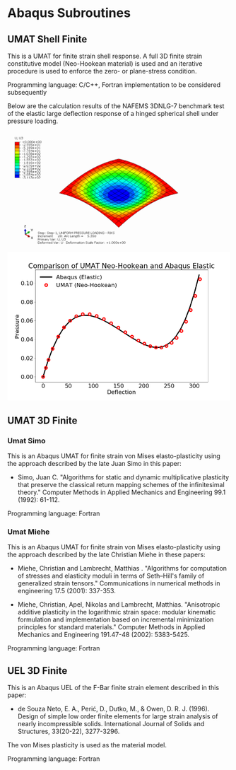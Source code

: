# Abaqus Subroutines

## UMAT Shell Finite

This is a UMAT for finite strain shell response. A full 3D finite strain constitutive model (Neo-Hookean material) is used and an iterative procedure is used to enforce the zero- or plane-stress condition. 

Programming language: C/C++, Fortran implementation to be considered subsequently

Below are the calculation results of the NAFEMS 3DNLG-7 benchmark test of the elastic large deflection response of a hinged spherical shell under pressure loading.

![](./figures/flattened_n3g7xe4x_umat_orient2_Step1_U3.png)

![](./figures/Comparison_UMAT_Abq.png)

## UMAT 3D Finite

### Umat Simo

This is an Abaqus UMAT for finite strain von Mises elasto-plasticity using the approach described by the late Juan Simo in this paper:

* Simo, Juan C. "Algorithms for static and dynamic multiplicative plasticity that preserve the classical return mapping schemes of the infinitesimal theory." Computer Methods in Applied Mechanics and Engineering 99.1 (1992): 61-112.

Programming language: Fortran

### Umat Miehe

This is an Abaqus UMAT for finite strain von Mises elasto-plasticity using the approach described by the late Christian Miehe in these papers:

* Miehe, Christian and Lambrecht, Matthias . "Algorithms for computation of stresses and elasticity moduli in terms of Seth–Hill's family of generalized strain tensors." Communications in numerical methods in engineering 17.5 (2001): 337-353.

* Miehe, Christian, Apel, Nikolas and Lambrecht, Matthias. "Anisotropic additive plasticity in the logarithmic strain space: modular kinematic formulation and implementation based on incremental minimization principles for standard materials." Computer Methods in Applied Mechanics and Engineering 191.47-48 (2002): 5383-5425.

Programming language: Fortran


## UEL 3D Finite

This is an Abaqus UEL of the F-Bar finite strain element described in this paper:

* de Souza Neto, E. A., Perić, D., Dutko, M., & Owen, D. R. J. (1996). Design of simple low order finite elements for large strain analysis of nearly incompressible solids. International Journal of Solids and Structures, 33(20-22), 3277-3296.

The von Mises plasticity is used as the material model.

Programming language: Fortran


